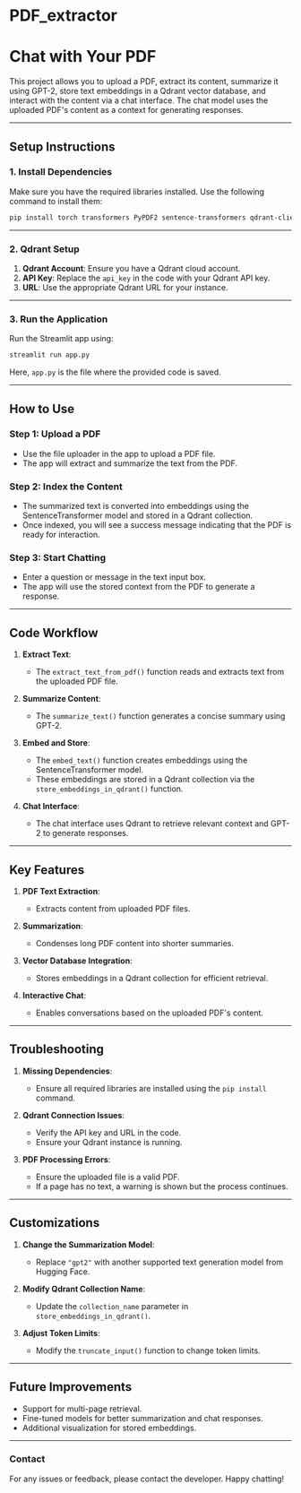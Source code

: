 # PDF_extractor

# Chat with Your PDF

This project allows you to upload a PDF, extract its content, summarize it using GPT-2, store text embeddings in a Qdrant vector database, and interact with the content via a chat interface. The chat model uses the uploaded PDF's content as a context for generating responses.

---

## **Setup Instructions**

### 1. **Install Dependencies**
Make sure you have the required libraries installed. Use the following command to install them:
```bash
pip install torch transformers PyPDF2 sentence-transformers qdrant-client streamlit
```

---

### 2. **Qdrant Setup**
1. **Qdrant Account**: Ensure you have a Qdrant cloud account. 
2. **API Key**: Replace the `api_key` in the code with your Qdrant API key.
3. **URL**: Use the appropriate Qdrant URL for your instance.

---

### 3. **Run the Application**
Run the Streamlit app using:
```bash
streamlit run app.py
```
Here, `app.py` is the file where the provided code is saved.

---

## **How to Use**

### **Step 1: Upload a PDF**
- Use the file uploader in the app to upload a PDF file.
- The app will extract and summarize the text from the PDF.

### **Step 2: Index the Content**
- The summarized text is converted into embeddings using the SentenceTransformer model and stored in a Qdrant collection.
- Once indexed, you will see a success message indicating that the PDF is ready for interaction.

### **Step 3: Start Chatting**
- Enter a question or message in the text input box.
- The app will use the stored context from the PDF to generate a response.

---

## **Code Workflow**

1. **Extract Text**:
   - The `extract_text_from_pdf()` function reads and extracts text from the uploaded PDF file.

2. **Summarize Content**:
   - The `summarize_text()` function generates a concise summary using GPT-2.

3. **Embed and Store**:
   - The `embed_text()` function creates embeddings using the SentenceTransformer model.
   - These embeddings are stored in a Qdrant collection via the `store_embeddings_in_qdrant()` function.

4. **Chat Interface**:
   - The chat interface uses Qdrant to retrieve relevant context and GPT-2 to generate responses.

---

## **Key Features**

1. **PDF Text Extraction**:
   - Extracts content from uploaded PDF files.

2. **Summarization**:
   - Condenses long PDF content into shorter summaries.

3. **Vector Database Integration**:
   - Stores embeddings in a Qdrant collection for efficient retrieval.

4. **Interactive Chat**:
   - Enables conversations based on the uploaded PDF's content.

---

## **Troubleshooting**

1. **Missing Dependencies**:
   - Ensure all required libraries are installed using the `pip install` command.

2. **Qdrant Connection Issues**:
   - Verify the API key and URL in the code.
   - Ensure your Qdrant instance is running.

3. **PDF Processing Errors**:
   - Ensure the uploaded file is a valid PDF.
   - If a page has no text, a warning is shown but the process continues.

---

## **Customizations**

1. **Change the Summarization Model**:
   - Replace `"gpt2"` with another supported text generation model from Hugging Face.

2. **Modify Qdrant Collection Name**:
   - Update the `collection_name` parameter in `store_embeddings_in_qdrant()`.

3. **Adjust Token Limits**:
   - Modify the `truncate_input()` function to change token limits.

---

## **Future Improvements**
- Support for multi-page retrieval.
- Fine-tuned models for better summarization and chat responses.
- Additional visualization for stored embeddings.

---

### **Contact**
For any issues or feedback, please contact the developer. Happy chatting!
